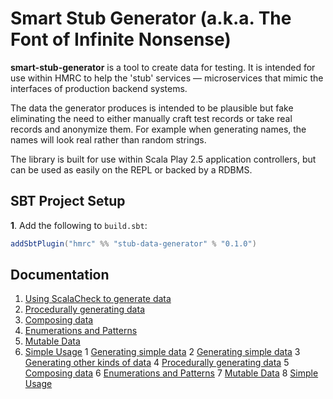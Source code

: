 # Smart Stub Generator (a.k.a. The Font of Infinite Nonsense) 

**smart-stub-generator** is a tool to create data for testing.  It is intended for use within HMRC to help the 'stub' services — microservices that mimic the interfaces of production backend systems. 

The data the generator produces is intended to be plausible but fake eliminating the need to either manually craft test records or take real records and anonymize them. For example when generating names, the names will look real rather than random strings.

The library is built for use within Scala Play 2.5 application controllers, but can be used as easily on the REPL or backed by a RDBMS. 

## SBT Project Setup

**1**. Add the following to `build.sbt`:

```scala
addSbtPlugin("hmrc" %% "stub-data-generator" % "0.1.0")
```

## Documentation
1. [Using ScalaCheck to generate data](docs/1-ScalaCheckPrimer.md)
2. [Procedurally generating data](docs/2-ProceduralGeneration.md)
3. [Composing data](docs/3-ComposingData.md)
4. [Enumerations and Patterns](docs/4-Enumerations.md)
5. [Mutable Data](docs/5-MutatingData.md)
6. [Simple Usage](docs/RichGen.md)
     1	[Generating simple data](docs/1-ScalaCheckPrimer.md)
     2	[Generating simple data](docs/1-SimpleData.md)
     3	[Generating other kinds of data](docs/2-OtherData.md)
     4	[Procedurally generating data](docs/2-ProceduralGeneration.md)
     5	[Composing data](docs/3-ComposingData.md)
     6	[Enumerations and Patterns](docs/4-Enumerations.md)
     7	[Mutable Data](docs/5-MutatingData.md)
     8	[Simple Usage](docs/RichGen.md)
